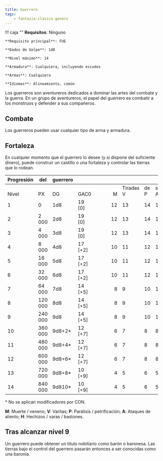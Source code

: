 ```yaml
---
title: Guerrero
tags:
    - fantasia-clasica-genero
---
```


!!! caja ""
    **Requisitos**: Ninguno

    **Requisito principal**: FUE

    **Dados de Golpe**: 1d8

    **Nivel máximo**: 14

    **Armadura**: Cualquiera, incluyendo escudos

    **Armas**: Cualquiera
    
    **Idiomas**: Alineamiento, común

Los guerreros son aventureros dedicados a dominar las artes del combate y la guerra. En un grupo de aventureros, el papel del guerrero es combatir a los monstruos y defender a sus compañeros.

## Combate
Los guerreros pueden usar cualquier tipo de arma y armadura.

## Fortaleza
En cualquier momento que el guerrero lo desee (y si dispone del suficiente dinero), puede construir un castillo o una fortaleza y controlar las tierras que lo rodean.

| Progresión | del     | guerrero |          | <div style="width:70px" /> |              |         |                | <div style="width:70px" /> |
| ---------- | ------- | -------- | -------- | -------------------------: | ------------ | ------- | -------------- | :------------------------- |
| <br>Nivel  | <br>PX  | <br>DG   | <br>GAC0 |                      <br>M | Tiradas<br>V | de<br>P | salvación<br>A | <br>H                      |
| 1          | 0       | 1d8      | 19 [0]   |                         12 | 13           | 14      | 15             | 16                         |
| 2          | 2 000   | 2d8      | 19 [0]   |                         12 | 13           | 14      | 15             | 16                         |
| 3          | 4 000   | 3d8      | 19 [0]   |                         12 | 13           | 14      | 15             | 16                         |
| 4          | 8 000   | 4d8      | 17 [+2]  |                         10 | 11           | 12      | 13             | 14                         |
| 5          | 16 000  | 5d8      | 17 [+2]  |                         10 | 11           | 12      | 13             | 14                         |
| 6          | 32 000  | 6d8      | 17 [+2]  |                         10 | 11           | 12      | 13             | 14                         |
| 7          | 64 000  | 7d8      | 14 [+5]  |                          8 | 9            | 10      | 10             | 12                         |
| 8          | 120 000 | 8d8      | 14 [+5]  |                          8 | 9            | 10      | 10             | 12                         |
| 9          | 240 000 | 9d8      | 14 [+5]  |                          8 | 9            | 10      | 10             | 12                         |
| 10         | 360 000 | 9d8+2*   | 12 [+7]  |                          6 | 7            | 8       | 8              | 10                         |
| 11         | 480 000 | 9d8+4*   | 12 [+7]  |                          6 | 7            | 8       | 8              | 10                         |
| 12         | 600 000 | 9d8+6*   | 12 [+7]  |                          6 | 7            | 8       | 8              | 10                         |
| 13         | 720 000 | 9d8+8*   | 10 [+9]  |                          4 | 5            | 6       | 5              | 8                          |
| 14         | 840 000 | 9d810*   | 10 [+9]  |                          4 | 5            | 6       | 5              | 8                          |

  \* No se aplican modificadores por CON.
  
  **M**: Muerte / veneno; **V**:   Varitas;  **P**: Parálisis / petrificación; **A**: Ataques de aliento;  **H**: Hechizos / varas / bastones.

## Tras alcanzar nivel 9
Un guerrero puede obtener un título nobiliario como barón o baronesa. Las tierras bajo el control del guerrero pasarán entonces a ser conocidas como una baronía.
